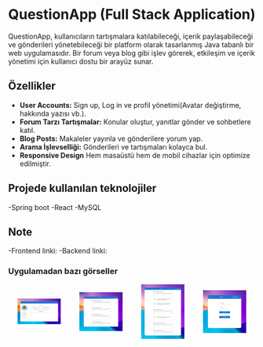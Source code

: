 # QuestionApp (Full Stack Application)

QuestionApp, kullanıcıların tartışmalara katılabileceği, içerik paylaşabileceği ve gönderileri yönetebileceği bir platform olarak tasarlanmış Java tabanlı bir web uygulamasıdır. Bir forum veya blog gibi işlev görerek, etkileşim ve içerik yönetimi için kullanıcı dostu bir arayüz sunar.

## Özellikler

- **User Accounts:** Sign up, Log in ve profil yönetimi(Avatar değiştirme, hakkında yazısı vb.).
- **Forum Tarzı Tartışmalar:** Konular oluştur, yanıtlar gönder ve sohbetlere katıl.
- **Blog Posts:** Makaleler yayınla ve gönderilere yorum yap.
- **Arama İşlevselliği:** Gönderileri ve tartışmaları kolayca bul.
- **Responsive Design** Hem masaüstü hem de mobil cihazlar için optimize edilmiştir.

## Projede kullanılan teknolojiler

-Spring boot
-React
-MySQL

## Note

-Frontend linki:
-Backend linki:

### Uygulamadan bazı görseller

<div style="display: flex">
    <div style="width: 48%; margin-bottom: 10px; display: flex; justify-content: center; align-items: center;">
        <img src="public/ProjectPictures/screenshot2.png" alt="Resim 1" style="width: 70%; height: auto;">
    </div>
    <div style="width: 48%; margin-bottom: 10px; display: flex; justify-content: center; align-items: center;">
        <img src="public/ProjectPictures/screenshot3.png" alt="Resim 2" style="width: 70%; height: auto;">
    </div>
    <div style="width: 48%; margin-bottom: 10px; display: flex; justify-content: center; align-items: center;">
        <img src="public/ProjectPictures/screenshot4.png" alt="Resim 3" style="width: 70%; height: auto;">
    </div>
    <div style="width: 48%; margin-bottom: 10px; display: flex; justify-content: center; align-items: center;">
        <img src="public/ProjectPictures/screenshot1.png" alt="Resim 4" style="width: 70%; height: auto;">
    </div>
</div>
